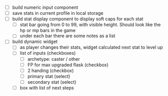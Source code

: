 - [ ] build numeric input component
- [ ] save stats in current profile in local storage
- [ ] build stat display component to display soft caps for each stat
  - [ ] stat bar going from 0 to 99, with visible height. Should look like the hp or mp bars in the game
  - [ ] under each bar there are some notes as a list
- [ ] build dynamic widget
  - [ ] as player changes their stats, widget calculated next stat to level up
  - [ ] list of inputs (checkboxes)
    - [ ] archetype: caster / other
    - [ ] FP for max upgraded flask (checkbox)
    - [ ] 2 handing (checkbox)
    - [ ] primary stat (select)
    - [ ] secondary stat (select)
  - [ ] box with list of next steps